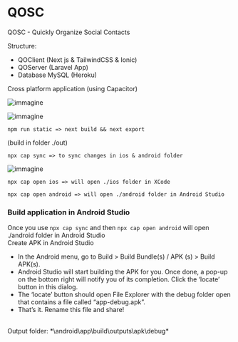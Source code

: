 # QOSC
QOSC - Quickly Organize Social Contacts


Structure:
- QOClient (Next js & TailwindCSS & Ionic)
- QOServer (Laravel App)
- Database MySQL (Heroku)

Cross platform application (using Capacitor)

![immagine](https://user-images.githubusercontent.com/80033304/200505238-64d9c18f-d5ca-4124-97e9-44150f444ff2.png)

![immagine](https://user-images.githubusercontent.com/80033304/200508462-001dba2e-bbea-4881-9751-fc94614a6208.png)

`npm run static => next build && next export `

(build in folder ./out)

`npx cap sync => to sync changes in ios & android folder`

![immagine](https://user-images.githubusercontent.com/80033304/200509557-2c998731-d4b2-4226-aa54-7fc73b08ae68.png)

`npx cap open ios => will open ./ios folder in XCode`

`npx cap open android => will open ./android folder in Android Studio`

### Build application in Android Studio

Once you use `npx cap sync` and then `npx cap open android` will open ./android folder in Android Studio
</br>
Create APK in Android Studio
- In the Android menu, go to Build > Build Bundle(s) / APK (s) > Build APK(s).
- Android Studio will start building the APK for you. Once done, a pop-up on the bottom right will notify you of its completion. Click the ‘locate’ button in this dialog.
- The ‘locate’ button should open File Explorer with the debug folder open that contains a file called “app-debug.apk”.
- That’s it. Rename this file and share!
</br>
Output folder: *\android\app\build\outputs\apk\debug*
